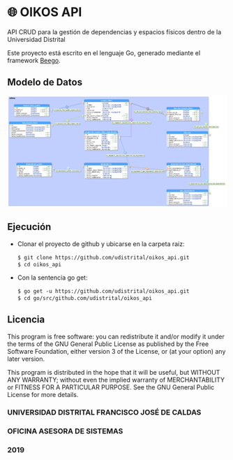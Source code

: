 # :globe_with_meridians: OIKOS API

API CRUD para la gestión de dependencias y espacios físicos dentro de la Universidad Distrital

Este proyecto está escrito en el lenguaje Go, generado mediante el framework [Beego](https://beego.me/).

## Modelo de Datos
![entrada](https://github.com/udistrital/oikos_api/blob/dev/sql/esquema_oikos.png)

## Ejecución

- Clonar el proyecto de github y ubicarse en la carpeta raiz:
  ```
  $ git clone https://github.com/udistrital/oikos_api.git
  $ cd oikos_api
  ```
- Con la sentencia go get:
  ```
  $ go get -u https://github.com/udistrital/oikos_api.git
  $ cd go/src/github.com/udistrital/oikos_api
  ```
  
## Licencia
This program is free software: you can redistribute it and/or modify it under the terms of the GNU General Public License as published by the Free Software Foundation, either version 3 of the License, or (at your option) any later version.

This program is distributed in the hope that it will be useful, but WITHOUT ANY WARRANTY; without even the implied warranty of MERCHANTABILITY or FITNESS FOR A PARTICULAR PURPOSE. See the GNU General Public License for more details.


### UNIVERSIDAD DISTRITAL FRANCISCO JOSÉ DE CALDAS
### OFICINA ASESORA DE SISTEMAS
### 2019

